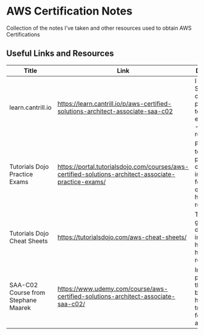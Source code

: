 # AWS Certification Notes
Collection of the notes I've taken and other resources used to obtain AWS Certifications

## Useful Links and Resources
| Title | Link | Description |
| --- | --- | --- |
| learn.cantrill.io | https://learn.cantrill.io/p/aws-certified-solutions-architect-associate-saa-c02 | I used the SAA-C02 course and practice tests extensively--highly recommend |
| Tutorials Dojo Practice Exams | https://portal.tutorialsdojo.com/courses/aws-certified-solutions-architect-associate-practice-exams/ | Practice tests that provide critical information for each question--highly recommend |
| Tutorials Dojo Cheat Sheets | https://tutorialsdojo.com/aws-cheat-sheets/ | Tons of great, easily digestible information here--highly recommend |
| SAA-C02 Course from Stephane Maarek | https://www.udemy.com/course/aws-certified-solutions-architect-associate-saa-c02/ | Initially purchased this course but was having trouble following along |
